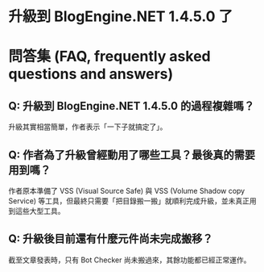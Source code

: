 # 升級到 BlogEngine.NET 1.4.5.0 了

# 問答集 (FAQ, frequently asked questions and answers)

## Q: 升級到 BlogEngine.NET 1.4.5.0 的過程複雜嗎？
升級其實相當簡單，作者表示「一下子就搞定了」。

## Q: 作者為了升級曾經動用了哪些工具？最後真的需要用到嗎？
作者原本準備了 VSS (Visual Source Safe) 與 VSS (Volume Shadow copy Service) 等工具，但最終只需要「把目錄搬一搬」就順利完成升級，並未真正用到這些大型工具。

## Q: 升級後目前還有什麼元件尚未完成搬移？
截至文章發表時，只有 Bot Checker 尚未搬過來，其餘功能都已經正常運作。